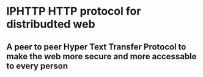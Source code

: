 # IPHTTP HTTP protocol for distribudted web

## A peer to peer Hyper Text Transfer Protocol to make the web more secure and more accessable to every person

